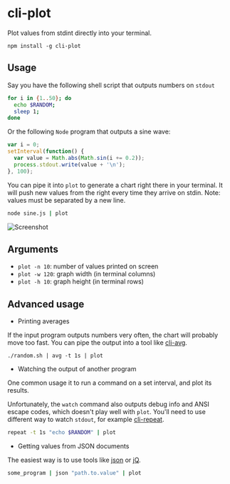 # cli-plot

Plot values from stdint directly into your terminal.

```
npm install -g cli-plot
```

## Usage

Say you have the following shell script that outputs numbers on `stdout`

```bash
for i in {1..50}; do
  echo $RANDOM;
  sleep 1;
done
```

Or the following `Node` program that outputs a sine wave:

```js
var i = 0;
setInterval(function() {
  var value = Math.abs(Math.sin(i += 0.2));
  process.stdout.write(value + '\n');
}, 100);
```

You can pipe it into `plot` to generate a chart right there in your terminal.
It will push new values from the right every time they arrive on stdin.
Note: values must be separated by a new line.

```bash
node sine.js | plot
```

![Screenshot](https://raw.github.com/TabDigital/cli-plot/master/screenshot.gif)

## Arguments

- `plot -n 10`: number of values printed on screen
- `plot -w 120`: graph width (in terminal columns)
- `plot -h 10`: graph height (in terminal rows)

## Advanced usage

- Printing averages

If the input program outputs numbers very often, the chart will probably move too fast.
You can pipe the output into a tool like [cli-avg](https://github.com/TabDigital/cli-avg).

```
./random.sh | avg -t 1s | plot
```

- Watching the output of another program

One common usage it to run a command on a set interval, and plot its results.

Unfortunately, the `watch` command also outputs debug info and ANSI escape codes,
which doesn't play well with `plot`. You'll need to use different way to watch `stdout`,
for example [cli-repeat](https://github.com/TabDigital/cli-repeat).

```bash
repeat -t 1s "echo $RANDOM" | plot
```

- Getting values from JSON documents

The easiest way is to use tools like [json](http://trentm.com/json/) or [jQ](http://stedolan.github.io/jq/).

```bash
some_program | json "path.to.value" | plot
```
